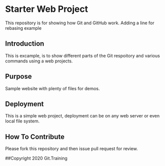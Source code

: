 # Starter Web Project

This repository is for showing how Git and GitHub work. Adding a line for rebasing example

## Introduction

This is excample, is to show different parts of the Git respoitory and various commands using a web projects.

## Purpose

Sample website with plenty of files for demos.

## Deployment

This is a simple web project, deployment can be on any web server or even local file system.

## How To Contribute
Please fork this repository and then issue pull request for review.

##Copyright
2020 Git.Training
